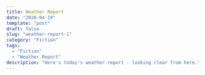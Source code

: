 ```yaml
---
title: Weather Report
date: "2020-04-19"
template: "post"
draft: false
slug: "weather-report-1"
category: "Fiction"
tags:
  - "Fiction"
  - "Weather Report"
description: "Here's today's weather report - looking clear from here."
---
```


